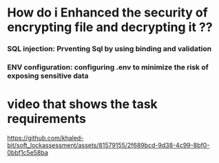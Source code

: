 # How do i Enhanced the security of encrypting file and decrypting it ??

### SQL injection: Prventing Sql by using binding and validation
### ENV configuration: configuring .env to minimize the risk of exposing sensitive data 


# video that shows the task requirements 
https://github.com/khaled-bit/soft_lockassessment/assets/81579155/2f689bcd-9d38-4c99-8bf0-0bbf1c5e58ba

